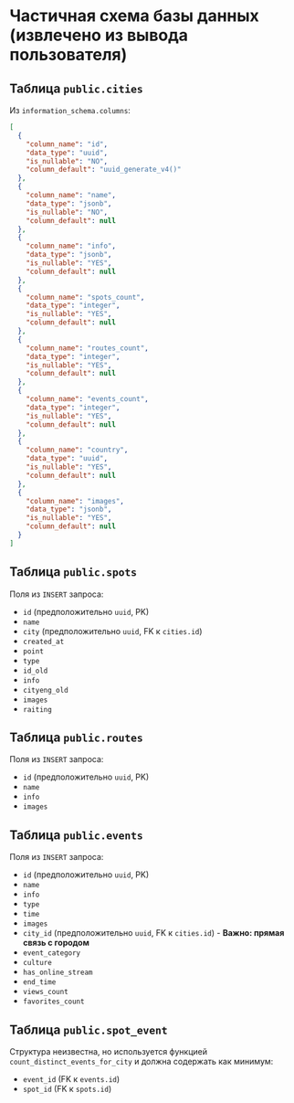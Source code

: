 # Частичная схема базы данных (извлечено из вывода пользователя)

## Таблица `public.cities`

Из `information_schema.columns`:
```json
[
  {
    "column_name": "id",
    "data_type": "uuid",
    "is_nullable": "NO",
    "column_default": "uuid_generate_v4()"
  },
  {
    "column_name": "name",
    "data_type": "jsonb",
    "is_nullable": "NO",
    "column_default": null
  },
  {
    "column_name": "info",
    "data_type": "jsonb",
    "is_nullable": "YES",
    "column_default": null
  },
  {
    "column_name": "spots_count",
    "data_type": "integer",
    "is_nullable": "YES",
    "column_default": null
  },
  {
    "column_name": "routes_count",
    "data_type": "integer",
    "is_nullable": "YES",
    "column_default": null
  },
  {
    "column_name": "events_count",
    "data_type": "integer",
    "is_nullable": "YES",
    "column_default": null
  },
  {
    "column_name": "country",
    "data_type": "uuid",
    "is_nullable": "YES",
    "column_default": null
  },
  {
    "column_name": "images",
    "data_type": "jsonb",
    "is_nullable": "YES",
    "column_default": null
  }
]
```

## Таблица `public.spots`

Поля из `INSERT` запроса:
- `id` (предположительно `uuid`, PK)
- `name`
- `city` (предположительно `uuid`, FK к `cities.id`)
- `created_at`
- `point`
- `type`
- `id_old`
- `info`
- `cityeng_old`
- `images`
- `raiting`

## Таблица `public.routes`

Поля из `INSERT` запроса:
- `id` (предположительно `uuid`, PK)
- `name`
- `info`
- `images`

## Таблица `public.events`

Поля из `INSERT` запроса:
- `id` (предположительно `uuid`, PK)
- `name`
- `info`
- `type`
- `time`
- `images`
- `city_id` (предположительно `uuid`, FK к `cities.id`) - **Важно: прямая связь с городом**
- `event_category`
- `culture`
- `has_online_stream`
- `end_time`
- `views_count`
- `favorites_count`

## Таблица `public.spot_event`

Структура неизвестна, но используется функцией `count_distinct_events_for_city` и должна содержать как минимум:
- `event_id` (FK к `events.id`)
- `spot_id` (FK к `spots.id`)
